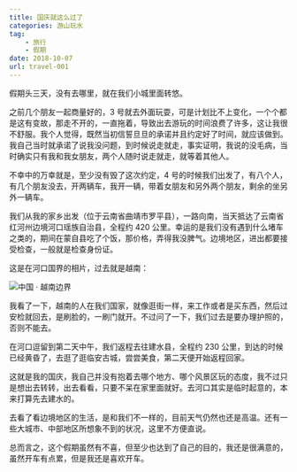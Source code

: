 ```yaml
---
title: 国庆就这么过了
categories: 游山玩水
tag:
    - 旅行
    - 假期
date: 2018-10-07
url: travel-001
---
```


假期头三天，没有去哪里，就在我们小城里面转悠。

之前几个朋友一起商量好的，3 号就去外面玩耍，可是计划比不上变化，一个个都是这有变故，那走不开的，一直拖着，导致出去游玩的时间浪费了许多，这让我很不舒服。我个人觉得，既然当初信誓旦旦的承诺并且约定好了时间，就应该做到。我自己当时就承诺了说我没问题，到时候说走就走，事实证明，我说的没毛病，当时确实只有我和我女朋友，两个人随时说走就走，就等着其他人。

不幸中的万幸就是，至少没有毁了这次约定，4 号的时候我们出发了，有八个人，有几个朋友没去，开两辆车，我开一辆，带着女朋友和另外两个朋友，剩余的坐另外一辆车。

我们从我的家乡出发（位于云南省曲靖市罗平县），一路向南，当天抵达了云南省红河州边境河口瑶族自治县，全程约 420 公里。幸运的是我们没有遇到什么堵车之类的，期间在蒙自县吃了个饭，那价格，弄得我没脾气。边境地区，进出都要接受检查，一般就是检查身份证。

这是在河口国界的相片，过去就是越南：

![中国 · 越南边界 ](https://cdn.jsdelivr.net/gh/CareyQ/careyqx@master/article/3uj0r3o8db40.jpg)

我看了一下，越南的人在我们国家，就像逛街一样，来工作或者是买东西，然后过安检就回去，是刷脸的，一刷门就开。不过问了一下，我们过去是要办理护照的，否则不能去。

在河口逗留到第二天中午，我们返程去往建水县，全程约 230 公里，到达的时候已经黄昏了，去逛了逛临安古城，尝尝美食，第二天便开始返程回家。

这就是我的国庆，我自己并没有抱着去哪个地方、哪个风景区玩的态度，我不过只是想出去转转，出去看看，只要不呆在家里面就好。去河口其实是临时起意的，本来打算先去建水的。

去看了看边境地区的生活，是和我们不一样的，目前天气仍然也还是高温。还有一些大城市、中部地区所想象不到的状况，这里不方便直说。

总而言之，这个假期虽然有不喜，但至少也达到了自己的目的，我还是很满意的，虽然开车有点累，但是我还是喜欢开车。
